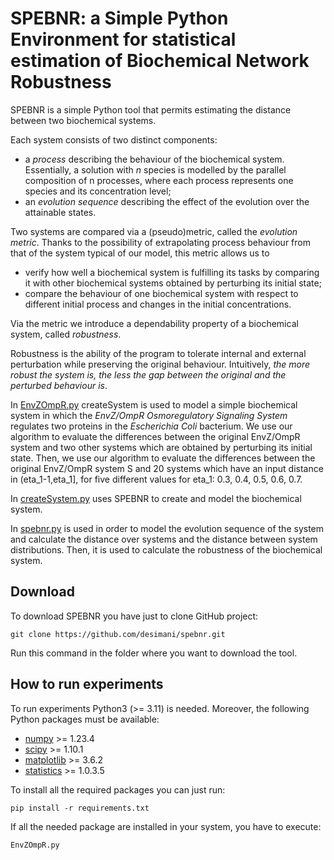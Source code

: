 # SPEBNR: a Simple Python Environment for statistical estimation of Biochemical Network Robustness

SPEBNR is a simple Python tool that permits estimating the distance between two biochemical systems. 

Each system consists of two distinct components: 
  * a *process* describing the behaviour of the biochemical system. Essentially, a solution with *n* species is modelled by the parallel composition of n processes, where each process represents one species and its concentration level;
  * an *evolution sequence* describing the effect of the evolution over the attainable states.

Two systems are compared via a (pseudo)metric, called the *evolution metric*. Thanks to the possibility of extrapolating process behaviour from that of the system typical of our model, this metric allows us to
  * verify how well a biochemical system is fulfilling its tasks by comparing it with other biochemical systems obtained by perturbing its initial state;
  * compare the behaviour of one biochemical system with respect to different initial process and changes in the initial concentrations.

Via the metric we introduce a dependability property of a biochemical system, called *robustness*.

Robustness is the ability of the program to tolerate internal and external perturbation while preserving the original behaviour. Intuitively, *the more robust the system is, the less the gap between the original and the perturbed behaviour is*.

In [EnvZOmpR.py](./EnvZOmpR.py) createSystem is used to model a simple biochemical system in which the *EnvZ/OmpR Osmoregulatory Signaling System* regulates two proteins in the *Escherichia Coli* bacterium. We use our algorithm to evaluate the differences between the original EnvZ/OmpR system and two other systems which are obtained by perturbing its initial state. Then, we use our algorithm to evaluate the differences between the original EnvZ/OmpR system S and 20 systems which have an input distance in (eta_1-1,eta_1], for five different values for eta_1: 0.3, 0.4, 0.5, 0.6, 0.7.

In [createSystem.py](./createSystem.py) uses SPEBNR to create and model the biochemical system.

In [spebnr.py](./spebnr.py) is used in order to model the evolution sequence of the system and calculate the distance over systems and the distance between system distributions. Then, it is used to calculate the robustness of the biochemical system.

## Download 

To download SPEBNR you have just to clone GitHub project:

```
git clone https://github.com/desimani/spebnr.git
```

Run this command in the folder where you want to download the tool.

## How to run experiments

To run experiments Python3 (>= 3.11) is needed. Moreover, the following Python packages must be available:
  * [numpy](https://numpy.org) >= 1.23.4
  * [scipy](https://scipy.org/) >= 1.10.1
  * [matplotlib](https://matplotlib.org) >= 3.6.2
  * [statistics](https://github.com/digitalemagine/py-statistics) >= 1.0.3.5
  
To install all the required packages you can just run:

```
pip install -r requirements.txt
```

If all the needed package are installed in your system, you have to execute:

```
EnvZOmpR.py
```
